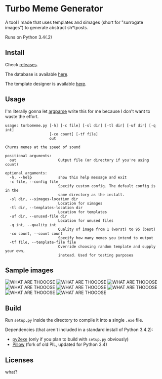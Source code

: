 # Turbo Meme Generator

A tool I made that uses templates and simages (short for "surrogate images") to generate abstract sh*tposts.

Runs on Python 3.4(.2)

## Install
Check [releases](https://github.com/Chaquator/turbo-meme-generator/releases).

The database is available [here](https://github.com/Chaquator/turbo-meme-generator-database).

The template designer is available [here](https://github.com/Chaquator/turbo-meme-generator-template-designer).

## Usage
I'm literally gonna let [argparse](https://docs.python.org/3/library/argparse.html) write this for me because I don't want to waste the effort.
```
usage: turbomeme.py [-h] [-c file] [-sl dir] [-tl dir] [-uf dir] [-q int]
                    [-co count] [-tf file]
                    out

Churns memes at the speed of sound

positional arguments:
  out                   Output file (or directory if you're using count)

optional arguments:
  -h, --help            show this help message and exit
  -c file, --config file
                        Specify custom config. The default config is in the
                        same directory as the install.
  -sl dir, --simages-location dir
                        Location for simages
  -tl dir, --templates-location dir
                        Location for templates
  -uf dir, --unused-file dir
                        Location for unused files
  -q int, --quality int
                        Quality of image from 1 (worst) to 95 (best)
  -co count, --count count
                        Specify how many memes you intend to output
  -tf file, --template-file file
                        Override choosing random template and supply your own,
                        instead. Used for testing purposes
```

## Sample images
![WHAT ARE THOOOSE](samples/image0.jpg)
![WHAT ARE THOOOSE](samples/image1.jpg)
![WHAT ARE THOOOSE](samples/image2.jpg)
![WHAT ARE THOOOSE](samples/image3.jpg)
![WHAT ARE THOOOSE](samples/image4.jpg)
![WHAT ARE THOOOSE](samples/image5.jpg)
![WHAT ARE THOOOSE](samples/image6.jpg)
![WHAT ARE THOOOSE](samples/image7.jpg)

## Build
Run `setup.py` inside the directory to compile it into a single `.exe` file. 

Dependencies (that aren't included in a standard install of Python 3.4.2):
- [py2exe](http://www.py2exe.org/) (only if you plan to build with `setup.py` obviously)
- [Pillow](https://python-pillow.github.io/) (fork of old PIL, updated for Python 3.4)

## Licenses
what?